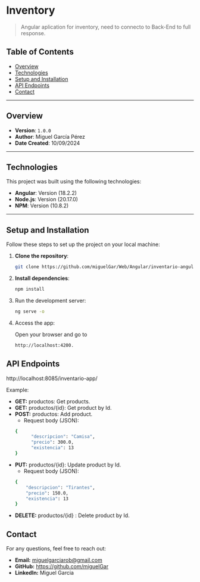 # Inventory

> Angular aplication for inventory, need to connecto to Back-End to full response.

## Table of Contents

- [Overview](#overview)
- [Technologies](#technologies)
- [Setup and Installation](#setup-and-installation)
- [API Endpoints](#api-endpoints) 
- [Contact](#contact)

---

## Overview

- **Version**: `1.0.0`
- **Author**: Miguel García Pérez
- **Date Created**: 10/09/2024

---

## Technologies

This project was built using the following technologies:

- **Angular**: Version (18.2.2)
- **Node.js**: Version (20.17.0)
- **NPM**: Version (10.8.2)


---

## Setup and Installation

Follow these steps to set up the project on your local machine:

1. **Clone the repository**:

   ```bash
   git clone https://github.com/miguelGar/Web/Angular/inventario-angular

2. **Install dependencies**:
   
    ```bash
   npm install
4. Run the development server:
    ```bash
   ng serve -o
6. Access the app:
   
   Open your browser and go to
   ```bash
   http://localhost:4200.

## API Endpoints

 
http://localhost:8085/inventario-app/

Example:
- **GET:** productos: Get products.
- **GET:** productos/{id}: Get product by Id.
- **POST:** productos: Add product.
   - Request body (JSON):
  ```bash
  {
        "descripcion": "Camisa",
        "precio": 300.0,
        "existencia": 13
  }
- **PUT:** productos/{id}: Update product by Id.
   - Request body (JSON):
    ```bash
   {
        "descripcion": "Tirantes",
        "precio": 150.0,
        "existencia": 13
  }
- **DELETE:** productos/{id} : Delete product by Id.

## Contact

For any questions, feel free to reach out:

- **Email:** miguelgarciarob@gmail.com
- **GitHub:** https://github.com/miguelGar
- **LinkedIn:** Miguel Garcia

